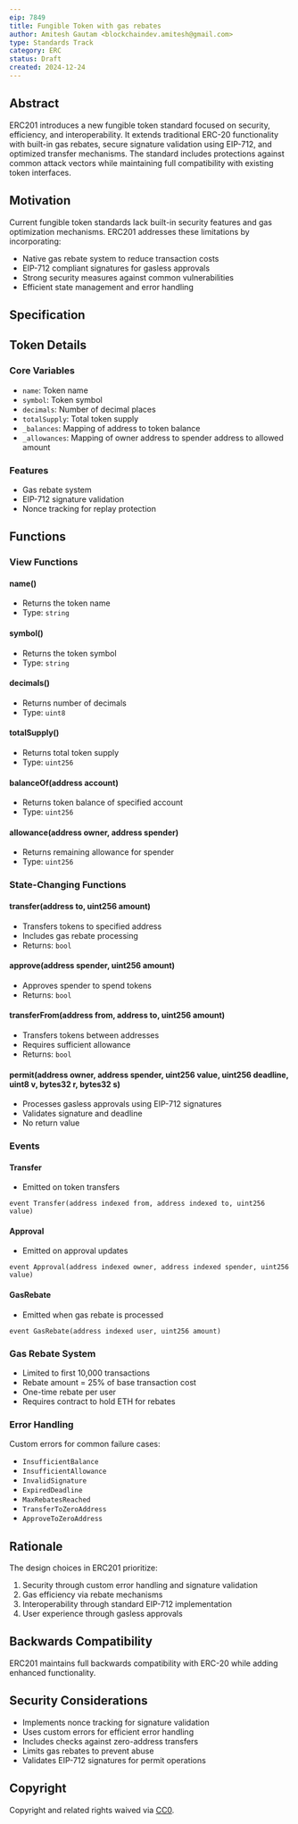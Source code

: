 ```yaml
---
eip: 7849
title: Fungible Token with gas rebates
author: Amitesh Gautam <blockchaindev.amitesh@gmail.com>
type: Standards Track
category: ERC
status: Draft
created: 2024-12-24
---
```


## Abstract

ERC201 introduces a new fungible token standard focused on security, efficiency, and interoperability. It extends traditional ERC-20 functionality with built-in gas rebates, secure signature validation using EIP-712, and optimized transfer mechanisms. The standard includes protections against common attack vectors while maintaining full compatibility with existing token interfaces.

## Motivation

Current fungible token standards lack built-in security features and gas optimization mechanisms. ERC201 addresses these limitations by incorporating:
- Native gas rebate system to reduce transaction costs
- EIP-712 compliant signatures for gasless approvals
- Strong security measures against common vulnerabilities
- Efficient state management and error handling

## Specification

## Token Details

### Core Variables
- `name`: Token name
- `symbol`: Token symbol
- `decimals`: Number of decimal places
- `totalSupply`: Total token supply
- `_balances`: Mapping of address to token balance
- `_allowances`: Mapping of owner address to spender address to allowed amount

### Features
- Gas rebate system
- EIP-712 signature validation
- Nonce tracking for replay protection

## Functions

### View Functions

#### name()
- Returns the token name
- Type: `string`

#### symbol()
- Returns the token symbol
- Type: `string`

#### decimals()
- Returns number of decimals
- Type: `uint8`

#### totalSupply()
- Returns total token supply
- Type: `uint256`

#### balanceOf(address account)
- Returns token balance of specified account
- Type: `uint256`

#### allowance(address owner, address spender)
- Returns remaining allowance for spender
- Type: `uint256`

### State-Changing Functions

#### transfer(address to, uint256 amount)
- Transfers tokens to specified address
- Includes gas rebate processing
- Returns: `bool`

#### approve(address spender, uint256 amount)
- Approves spender to spend tokens
- Returns: `bool`

#### transferFrom(address from, address to, uint256 amount)
- Transfers tokens between addresses
- Requires sufficient allowance
- Returns: `bool`

#### permit(address owner, address spender, uint256 value, uint256 deadline, uint8 v, bytes32 r, bytes32 s)
- Processes gasless approvals using EIP-712 signatures
- Validates signature and deadline
- No return value

### Events

#### Transfer
- Emitted on token transfers
```solidity
event Transfer(address indexed from, address indexed to, uint256 value)
```

#### Approval
- Emitted on approval updates
```solidity
event Approval(address indexed owner, address indexed spender, uint256 value)
```

#### GasRebate
- Emitted when gas rebate is processed
```solidity
event GasRebate(address indexed user, uint256 amount)
```

### Gas Rebate System
- Limited to first 10,000 transactions
- Rebate amount = 25% of base transaction cost
- One-time rebate per user
- Requires contract to hold ETH for rebates

### Error Handling
Custom errors for common failure cases:
- `InsufficientBalance`
- `InsufficientAllowance`
- `InvalidSignature`
- `ExpiredDeadline`
- `MaxRebatesReached`
- `TransferToZeroAddress`
- `ApproveToZeroAddress`

## Rationale

The design choices in ERC201 prioritize:
1. Security through custom error handling and signature validation
2. Gas efficiency via rebate mechanisms
3. Interoperability through standard EIP-712 implementation
4. User experience through gasless approvals

## Backwards Compatibility

ERC201 maintains full backwards compatibility with ERC-20 while adding enhanced functionality.

## Security Considerations

- Implements nonce tracking for signature validation
- Uses custom errors for efficient error handling
- Includes checks against zero-address transfers
- Limits gas rebates to prevent abuse
- Validates EIP-712 signatures for permit operations

## Copyright

Copyright and related rights waived via [CC0](../LICENSE.md).
